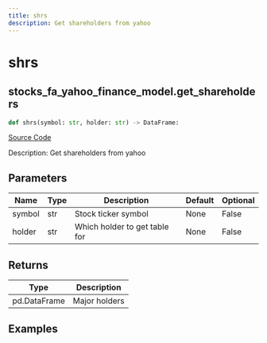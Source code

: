 ```yaml
---
title: shrs
description: Get shareholders from yahoo
---
```

# shrs

## stocks_fa_yahoo_finance_model.get_shareholders

```python
def shrs(symbol: str, holder: str) -> DataFrame:
```
[Source Code](https://github.com/OpenBB-finance/OpenBBTerminal/tree/main/openbb_terminal/stocks/fundamental_analysis/yahoo_finance_model.py#L74)

Description: Get shareholders from yahoo

## Parameters

| Name | Type | Description | Default | Optional |
| ---- | ---- | ----------- | ------- | -------- |
| symbol | str | Stock ticker symbol | None | False |
| holder | str | Which holder to get table for | None | False |

## Returns

| Type | Description |
| ---- | ----------- |
| pd.DataFrame | Major holders |

## Examples

